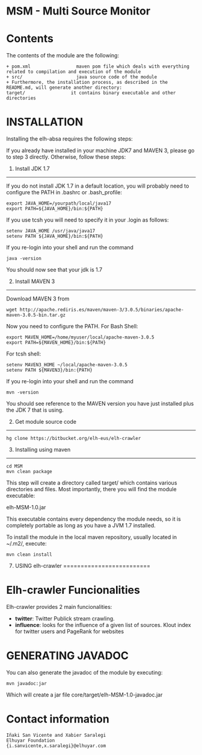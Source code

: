 MSM - Multi Source Monitor 
=======

Contents
========

The contents of the module are the following:

    + pom.xml                 maven pom file which deals with everything related to compilation and execution of the module
    + src/                    java source code of the module
    + Furthermore, the installation process, as described in the README.md, will generate another directory:
    target/                 it contains binary executable and other directories


INSTALLATION
============

Installing the elh-absa requires the following steps:

If you already have installed in your machine JDK7 and MAVEN 3, please go to step 3
directly. Otherwise, follow these steps:

1. Install JDK 1.7
-------------------

If you do not install JDK 1.7 in a default location, you will probably need to configure the PATH in .bashrc or .bash_profile:

````shell
export JAVA_HOME=/yourpath/local/java17
export PATH=${JAVA_HOME}/bin:${PATH}
````

If you use tcsh you will need to specify it in your .login as follows:

````shell
setenv JAVA_HOME /usr/java/java17
setenv PATH ${JAVA_HOME}/bin:${PATH}
````

If you re-login into your shell and run the command

````shell
java -version
````

You should now see that your jdk is 1.7

2. Install MAVEN 3
------------------

Download MAVEN 3 from

````shell
wget http://apache.rediris.es/maven/maven-3/3.0.5/binaries/apache-maven-3.0.5-bin.tar.gz
````

Now you need to configure the PATH. For Bash Shell:

````shell
export MAVEN_HOME=/home/myuser/local/apache-maven-3.0.5
export PATH=${MAVEN_HOME}/bin:${PATH}
````

For tcsh shell:

````shell
setenv MAVEN3_HOME ~/local/apache-maven-3.0.5
setenv PATH ${MAVEN3}/bin:{PATH}
````

If you re-login into your shell and run the command

````shell
mvn -version
````

You should see reference to the MAVEN version you have just installed plus the JDK 7 that is using.

2. Get module source code
--------------------------

````shell
hg clone https://bitbucket.org/elh-eus/elh-crawler
````

3. Installing using maven
---------------------------

````shell
cd MSM
mvn clean package
````

This step will create a directory called target/ which contains various directories and files.
Most importantly, there you will find the module executable:

elh-MSM-1.0.jar

This executable contains every dependency the module needs, so it is completely portable as long
as you have a JVM 1.7 installed.

To install the module in the local maven repository, usually located in ~/.m2/, execute:

````shell
mvn clean install
````

7. USING elh-crawler
=========================


Elh-crawler Funcionalities
==========================
Elh-crawler provides 2 main funcionalities:
   - **twitter**: Twitter Publick stream crawling.
   - **influence**: looks for the influence of a given list of sources. Klout index for twitter users and PageRank for websites


GENERATING JAVADOC
==================

You can also generate the javadoc of the module by executing:

````shell
mvn javadoc:jar
````

Which will create a jar file core/target/elh-MSM-1.0-javadoc.jar


Contact information
===================

````shell
Iñaki San Vicente and Xabier Saralegi
Elhuyar Foundation
{i.sanvicente,x.saralegi}@elhuyar.com
````
